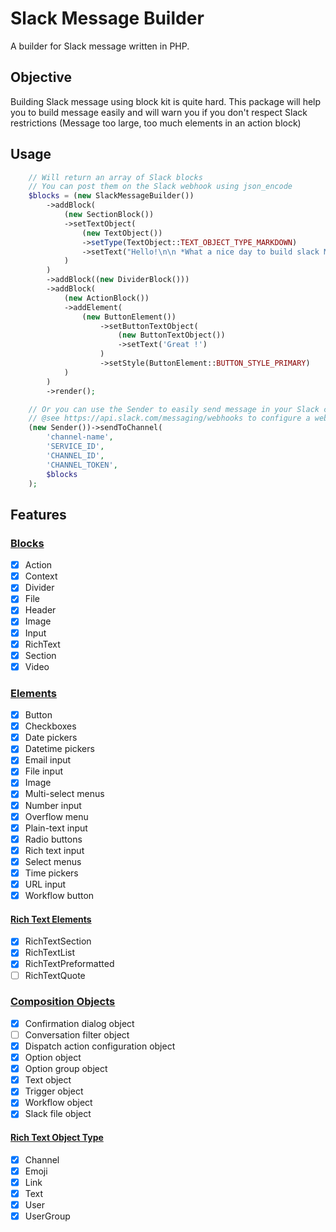 # Slack Message Builder
A builder for Slack message written in PHP.

## Objective

Building Slack message using block kit is quite hard.
This package will help you to build message easily and will warn you if you don't respect Slack restrictions (Message too large, too much elements in an action block)

## Usage

```php
    // Will return an array of Slack blocks
    // You can post them on the Slack webhook using json_encode
    $blocks = (new SlackMessageBuilder())
        ->addBlock(
            (new SectionBlock())
            ->setTextObject(
                (new TextObject())
                ->setType(TextObject::TEXT_OBJECT_TYPE_MARKDOWN)
                ->setText("Hello!\n\n *What a nice day to build slack Message !*")
            )
        )
        ->addBlock((new DividerBlock()))
        ->addBlock(
            (new ActionBlock())
            ->addElement(
                (new ButtonElement())
                    ->setButtonTextObject(
                        (new ButtonTextObject())
                        ->setText('Great !')
                    )
                    ->setStyle(ButtonElement::BUTTON_STYLE_PRIMARY)
            )
        )
        ->render();

    // Or you can use the Sender to easily send message in your Slack channels.
    // @see https://api.slack.com/messaging/webhooks to configure a webhook on your Slack instance.
    (new Sender())->sendToChannel(
        'channel-name',
        'SERVICE_ID',
        'CHANNEL_ID',
        'CHANNEL_TOKEN',
        $blocks
    );
```

## Features

### [Blocks](https://api.slack.com/reference/block-kit/blocks) 
- [x] Action
- [x] Context
- [x] Divider
- [x] File
- [x] Header
- [x] Image
- [x] Input
- [x] RichText
- [x] Section
- [x] Video

### [Elements](https://api.slack.com/reference/block-kit/block-elements)
- [x] Button
- [x] Checkboxes
- [x] Date pickers
- [x] Datetime pickers
- [x] Email input
- [x] File input
- [x] Image
- [x] Multi-select menus
- [x] Number input
- [x] Overflow menu
- [x] Plain-text input
- [x] Radio buttons
- [x] Rich text input
- [x] Select menus
- [x] Time pickers
- [x] URL input
- [x] Workflow button

#### [Rich Text Elements](https://api.slack.com/reference/block-kit/blocks#rich_text)
- [x] RichTextSection
- [x] RichTextList
- [x] RichTextPreformatted
- [ ] RichTextQuote

### [Composition Objects](https://api.slack.com/reference/block-kit/composition-objects) 
- [x] Confirmation dialog object
- [ ] Conversation filter object
- [x] Dispatch action configuration object
- [x] Option object
- [x] Option group object
- [x] Text object
- [x] Trigger object
- [x] Workflow object
- [x] Slack file object

#### [Rich Text Object Type](https://api.slack.com/reference/block-kit/blocks#channel-element-type)
- [x] Channel
- [x] Emoji
- [x] Link
- [x] Text
- [x] User
- [x] UserGroup
